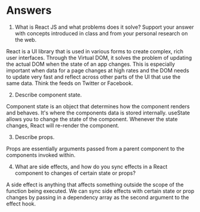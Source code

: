 # Answers

1. What is React JS and what problems does it solve? Support your answer with concepts introduced in class and from your personal research on the web.

React is a UI library that is used in various forms to create complex, rich user interfaces. Through the Virtual DOM, it solves the problem of updating the actual DOM when the state of an app changes. This is especially important when data for a page changes at high rates and the DOM needs to update very fast and reflect across other parts of the UI that use the same data. Think the feeds on Twitter or Facebook.

2. Describe component state.

Component state is an object that determines how the component renders and behaves. It's where the components data is stored internally. useState allows you to change the state of the component. Whenever the state changes, React will re-render the component.

3. Describe props.

Props are essentially arguments passed from a parent component to the components invoked within. 

4. What are side effects, and how do you sync effects in a React component to changes of certain state or props?

A side effect is anything that affects something outside the scope of the function being executed. We can sync side effects with certain state or prop changes by passing in a dependency array as the second argument to the effect hook. 